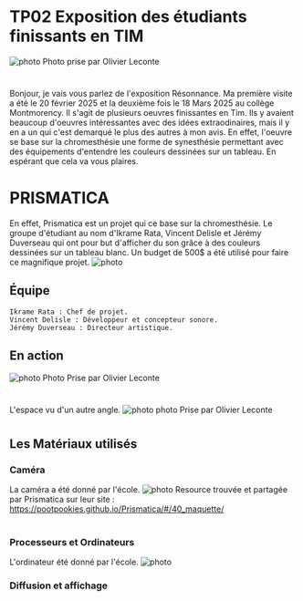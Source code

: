  # TP02 Exposition des étudiants finissants en TIM
 ![photo](media/Resonance.JPG)
 Photo prise par Olivier Leconte
 #
Bonjour, je vais vous parlez de l'exposition Résonnance. Ma première visite a été le 20 février 2025  et la deuxième fois le 18 Mars 2025 au collège Montmorency. Il s'agit de plusieurs oeuvres finissantes en Tim. Ils y avaient beaucoup d'oeuvres intéressantes avec des idées extraodinaires, mais il y en a un qui c'est demarqué le plus des autres à mon avis.
En effet, l'oeuvre se base sur la chromesthésie une forme de synesthésie permettant avec des équipements d'entendre les couleurs dessinées sur un tableau. En espérant que cela va vous plaires.

 # PRISMATICA
 En  effet, Prismatica est un projet qui ce base sur la chromesthésie. Le groupe d'étudiant au nom d'Ikrame Rata, Vincent Delisle et Jérémy Duverseau qui ont pour but d'afficher du son
 grâce à des couleurs dessinées sur un tableau blanc. Un budget de 500$ a été utilisé pour faire ce magnifique projet.  ![photo](media/Prismatica.png)

 ##  Équipe
    Ikrame Rata : Chef de projet.
    Vincent Delisle : Développeur et concepteur sonore. 
    Jérémy Duverseau : Directeur artistique.

 ## En action 
 ![photo](media/Prismatica_finale_tableau_dessin.jpg)
Photo Prise par Olivier Leconte
 #
L'espace  vu d'un autre angle.
 ![photo](media/Prismatica_finale_ensemble.jpg)
 photo Prise par Olivier Leconte
 #

 ## Les Matériaux utilisés

 ### Caméra
 La caméra a été donné par l'école.
![photo](media/Prismatica_camera.jpg) 
Resource trouvée et partagée par Prismatica sur leur site : https://pootpookies.github.io/Prismatica/#/40_maquette/
 #
 ### Processeurs et Ordinateurs
L'ordinateur été donné par l'école.
![photo](media/Prismatica_ordinateur.jpg)

 ### Diffusion et affichage

 



 
  

 

 
